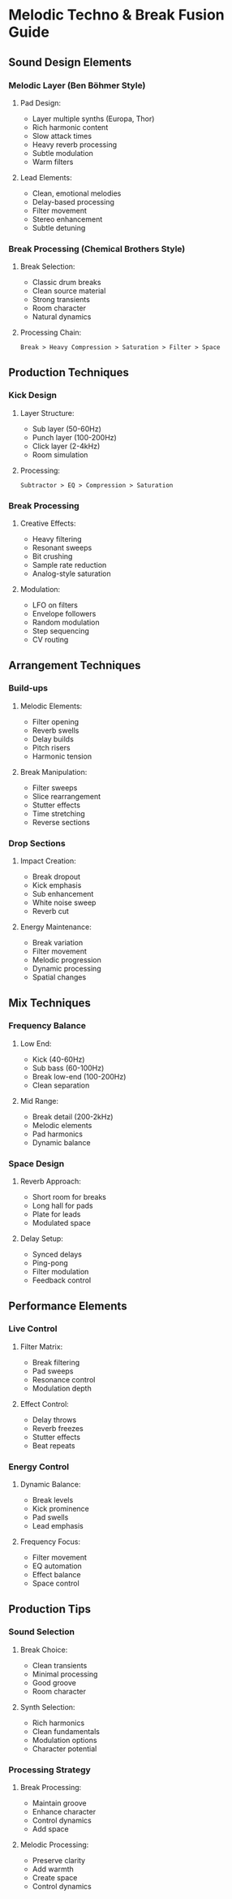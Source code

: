 # Melodic Techno & Break Fusion Guide

## Sound Design Elements

### Melodic Layer (Ben Böhmer Style)
1. Pad Design:
   - Layer multiple synths (Europa, Thor)
   - Rich harmonic content
   - Slow attack times
   - Heavy reverb processing
   - Subtle modulation
   - Warm filters

2. Lead Elements:
   - Clean, emotional melodies
   - Delay-based processing
   - Filter movement
   - Stereo enhancement
   - Subtle detuning

### Break Processing (Chemical Brothers Style)
1. Break Selection:
   - Classic drum breaks
   - Clean source material
   - Strong transients
   - Room character
   - Natural dynamics

2. Processing Chain:
   ```
   Break > Heavy Compression > Saturation > Filter > Space
   ```

## Production Techniques

### Kick Design
1. Layer Structure:
   - Sub layer (50-60Hz)
   - Punch layer (100-200Hz)
   - Click layer (2-4kHz)
   - Room simulation

2. Processing:
   ```
   Subtractor > EQ > Compression > Saturation
   ```

### Break Processing
1. Creative Effects:
   - Heavy filtering
   - Resonant sweeps
   - Bit crushing
   - Sample rate reduction
   - Analog-style saturation

2. Modulation:
   - LFO on filters
   - Envelope followers
   - Random modulation
   - Step sequencing
   - CV routing

## Arrangement Techniques

### Build-ups
1. Melodic Elements:
   - Filter opening
   - Reverb swells
   - Delay builds
   - Pitch risers
   - Harmonic tension

2. Break Manipulation:
   - Filter sweeps
   - Slice rearrangement
   - Stutter effects
   - Time stretching
   - Reverse sections

### Drop Sections
1. Impact Creation:
   - Break dropout
   - Kick emphasis
   - Sub enhancement
   - White noise sweep
   - Reverb cut

2. Energy Maintenance:
   - Break variation
   - Filter movement
   - Melodic progression
   - Dynamic processing
   - Spatial changes

## Mix Techniques

### Frequency Balance
1. Low End:
   - Kick (40-60Hz)
   - Sub bass (60-100Hz)
   - Break low-end (100-200Hz)
   - Clean separation

2. Mid Range:
   - Break detail (200-2kHz)
   - Melodic elements
   - Pad harmonics
   - Dynamic balance

### Space Design
1. Reverb Approach:
   - Short room for breaks
   - Long hall for pads
   - Plate for leads
   - Modulated space

2. Delay Setup:
   - Synced delays
   - Ping-pong
   - Filter modulation
   - Feedback control

## Performance Elements

### Live Control
1. Filter Matrix:
   - Break filtering
   - Pad sweeps
   - Resonance control
   - Modulation depth

2. Effect Control:
   - Delay throws
   - Reverb freezes
   - Stutter effects
   - Beat repeats

### Energy Control
1. Dynamic Balance:
   - Break levels
   - Kick prominence
   - Pad swells
   - Lead emphasis

2. Frequency Focus:
   - Filter movement
   - EQ automation
   - Effect balance
   - Space control

## Production Tips

### Sound Selection
1. Break Choice:
   - Clean transients
   - Minimal processing
   - Good groove
   - Room character

2. Synth Selection:
   - Rich harmonics
   - Clean fundamentals
   - Modulation options
   - Character potential

### Processing Strategy
1. Break Processing:
   - Maintain groove
   - Enhance character
   - Control dynamics
   - Add space

2. Melodic Processing:
   - Preserve clarity
   - Add warmth
   - Create space
   - Control dynamics 